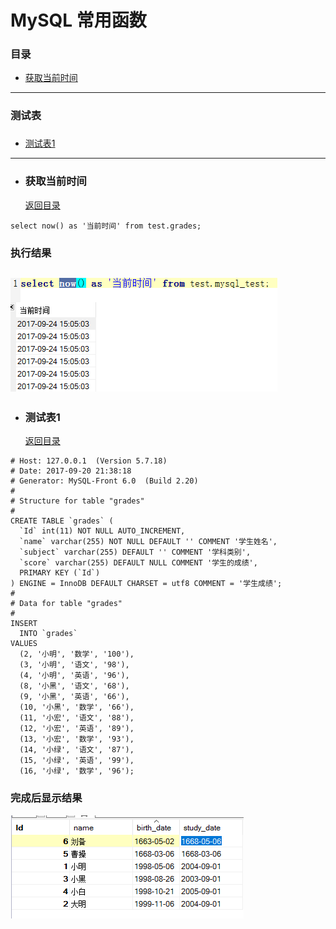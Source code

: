 # MySQL 常用函数 <h3 id="abstract"></h3>
### 目录
+ [获取当前时间](#getCuttentTime)
---
### 测试表 <h3 id="testTable"></h3>
+ [测试表1](#testTable1)

----

+ ### <h3 id="getCurrentTime">获取当前时间</h3> [返回目录](#abstract)
```
select now() as '当前时间' from test.grades;
```
### 执行结果
![getCurrentTime](https://github.com/Tanglong9344/SQL/blob/master/MySQLBO/picture/getCurrentTime.png)
----

+ ### <h3 id="testTable1">测试表1</h3> [返回目录](#testTable)
```
# Host: 127.0.0.1  (Version 5.7.18)
# Date: 2017-09-20 21:38:18
# Generator: MySQL-Front 6.0  (Build 2.20)
#
# Structure for table "grades"
#
CREATE TABLE `grades` (
  `Id` int(11) NOT NULL AUTO_INCREMENT,
  `name` varchar(255) NOT NULL DEFAULT '' COMMENT '学生姓名',
  `subject` varchar(255) DEFAULT '' COMMENT '学科类别',
  `score` varchar(255) DEFAULT NULL COMMENT '学生的成绩',
  PRIMARY KEY (`Id`)
) ENGINE = InnoDB DEFAULT CHARSET = utf8 COMMENT = '学生成绩';
#
# Data for table "grades"
#
INSERT
  INTO `grades`
VALUES
  (2, '小明', '数学', '100'),
  (3, '小明', '语文', '98'),
  (4, '小明', '英语', '96'),
  (8, '小黑', '语文', '68'),
  (9, '小黑', '英语', '66'),
  (10, '小黑', '数学', '66'),
  (11, '小宏', '语文', '88'),
  (12, '小宏', '英语', '89'),
  (13, '小宏', '数学', '93'),
  (14, '小绿', '语文', '87'),
  (15, '小绿', '英语', '99'),
  (16, '小绿', '数学', '96');
```
### 完成后显示结果
![测试表1](https://github.com/Tanglong9344/SQL/blob/master/MySQLBO/picture/testTable1.png)